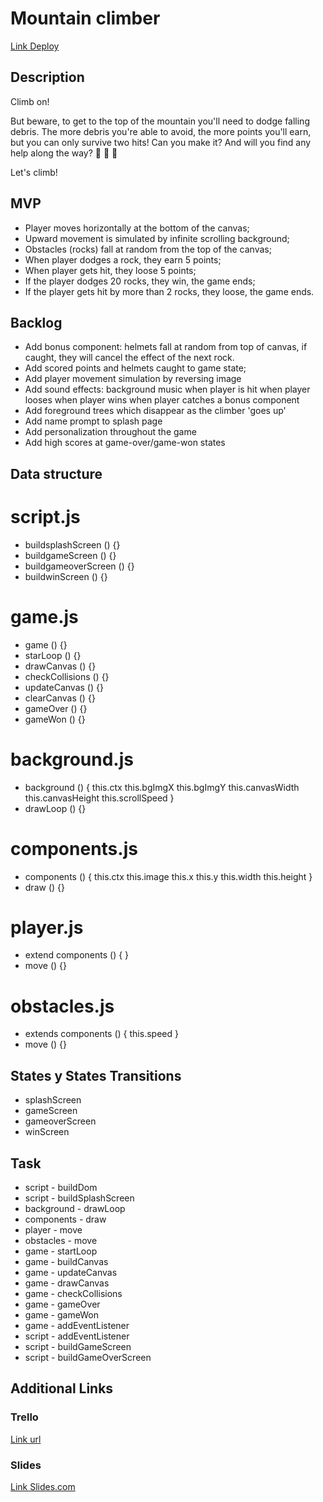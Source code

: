 # Mountain climber

[Link Deploy](https://github.com/aafmartins/mountain-climber)

## Description

Climb on!

But beware, to get to the top of the mountain you'll need to dodge falling debris. The more debris you're able to avoid, the more points you'll earn, but you can only survive two hits! Can you make it? And will you find any help along the way? 🥁 🥁 🥁

Let's climb!

## MVP

- Player moves horizontally at the bottom of the canvas;
- Upward movement is simulated by infinite scrolling background;
- Obstacles (rocks) fall at random from the top of the canvas;
- When player dodges a rock, they earn 5 points;
- When player gets hit, they loose 5 points;
- If the player dodges 20 rocks, they win, the game ends;
- If the player gets hit by more than 2 rocks, they loose, the game ends.

## Backlog

- Add bonus component: helmets fall at random from top of canvas, if caught, they will cancel the effect of the next rock.
- Add scored points and helmets caught to game state;
- Add player movement simulation by reversing image
- Add sound effects:
  background music
  when player is hit
  when player looses
  when player wins
  when player catches a bonus component
- Add foreground trees which disappear as the climber 'goes up'
- Add name prompt to splash page
- Add personalization throughout the game
- Add high scores at game-over/game-won states

## Data structure

# script.js

- buildsplashScreen () {}
- buildgameScreen () {}
- buildgameoverScreen () {}
- buildwinScreen () {}

# game.js

- game () {}
- starLoop () {}
- drawCanvas () {}
- checkCollisions () {}
- updateCanvas () {}
- clearCanvas () {}
- gameOver () {}
- gameWon () {}

# background.js

- background () {
  this.ctx
  this.bgImgX
  this.bgImgY
  this.canvasWidth
  this.canvasHeight
  this.scrollSpeed
  }
- drawLoop () {}

# components.js

- components () {
  this.ctx
  this.image
  this.x
  this.y
  this.width
  this.height
  }
- draw () {}

# player.js

- extend components () {
  }
- move () {}

# obstacles.js

- extends components () {
  this.speed
  }
- move () {}

## States y States Transitions

- splashScreen
- gameScreen
- gameoverScreen
- winScreen

## Task

- script - buildDom
- script - buildSplashScreen
- background - drawLoop
- components - draw
- player - move
- obstacles - move
- game - startLoop
- game - buildCanvas
- game - updateCanvas
- game - drawCanvas
- game - checkCollisions
- game - gameOver
- game - gameWon
- game - addEventListener
- script - addEventListener
- script - buildGameScreen
- script - buildGameOverScreen

## Additional Links

### Trello

[Link url](https://trello.com/b/E4fnjTZe/ih-p1-mountainclimber)

### Slides

[Link Slides.com](http://slides.com)
